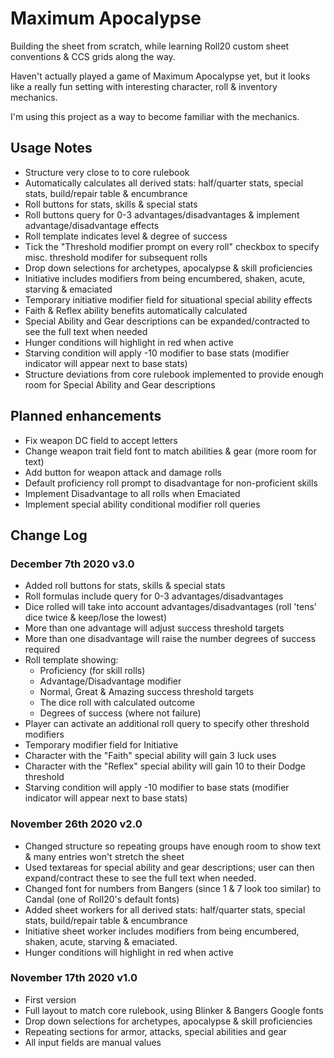 # Maximum Apocalypse

Building the sheet from scratch, while learning Roll20 custom sheet conventions & CCS grids along the way.

Haven't actually played a game of Maximum Apocalypse yet, but it looks like a really fun setting with interesting character, roll & inventory mechanics.

I'm using this project as a way to become familiar with the mechanics.

## Usage Notes

- Structure very close to to core rulebook
- Automatically calculates all derived stats: half/quarter stats, special stats, build/repair table & encumbrance
- Roll buttons for stats, skills & special stats
- Roll buttons query for 0-3 advantages/disadvantages & implement advantage/disadvantage effects
- Roll template indicates level & degree of success
- Tick the "Threshold modifier prompt on every roll" checkbox to specify misc. threshold modifer for subsequent rolls
- Drop down selections for archetypes, apocalypse & skill proficiencies
- Initiative includes modifiers from being encumbered, shaken, acute, starving & emaciated
- Temporary initiative modifier field for situational special ability effects 
- Faith & Reflex ability benefits automatically calculated
- Special Ability and Gear descriptions can be expanded/contracted to see the full text when needed
- Hunger conditions will highlight in red when active
- Starving condition will apply -10 modifier to base stats (modifier indicator will appear next to base stats)
- Structure deviations from core rulebook implemented to provide enough room for Special Ability and Gear descriptions

## Planned enhancements

- Fix weapon DC field to accept letters
- Change weapon trait field font to match abilities & gear (more room for text)
- Add button for weapon attack and damage rolls
- Default proficiency roll prompt to disadvantage for non-proficient skills
- Implement Disadvantage to all rolls when Emaciated
- Implement special ability conditional modifier roll queries

## Change Log

### December 7th 2020 v3.0

- Added roll buttons for stats, skills & special stats
- Roll formulas include query for 0-3 advantages/disadvantages
- Dice rolled will take into account advantages/disadvantages (roll 'tens' dice twice & keep/lose the lowest)
- More than one advantage will adjust success threshold targets
- More than one disadvantage will raise the number degrees of success required
- Roll template showing:
  - Proficiency (for skill rolls)
  - Advantage/Disadvantage modifier
  - Normal, Great & Amazing success threshold targets
  - The dice roll with calculated outcome
  - Degrees of success (where not failure)
- Player can activate an additional roll query to specify other threshold modifiers
- Temporary modifier field for Initiative
- Character with the "Faith" special ability will gain 3 luck uses
- Character with the "Reflex" special ability will gain 10 to their Dodge threshold
- Starving condition will apply -10 modifier to base stats (modifier indicator will appear next to base stats)

### November 26th 2020 v2.0

- Changed structure so repeating groups have enough room to show text & many entries won't stretch the sheet 
- Used textareas for special ability and gear descriptions; user can then expand/contract these to see the full text when needed.
- Changed font for numbers from Bangers (since 1 & 7 look too similar) to Candal (one of Roll20's default fonts)
- Added sheet workers for all derived stats: half/quarter stats, special stats, build/repair table & encumbrance
- Initiative sheet worker includes modifiers from being encumbered, shaken, acute, starving & emaciated.
- Hunger conditions will highlight in red when active

### November 17th 2020 v1.0

- First version
- Full layout to match core rulebook, using Blinker & Bangers Google fonts
- Drop down selections for archetypes, apocalypse & skill proficiencies
- Repeating sections for armor, attacks, special abilities and gear
- All input fields are manual values
